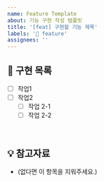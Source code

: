 ```yaml
---
name: Feature Template
about: 기능 구현 작성 템플릿
title: '[feat] 구현할 기능 제목'
labels: '🐣 feature'
assignees: ''
---
```


## 📝 구현 목록

- [ ] 작업1
- [ ] 작업2
  - [ ] 작업 2-1
  - [ ] 작업 2-2

<br>

## 💡 참고자료

- (없다면 이 항목을 지워주세요.)
